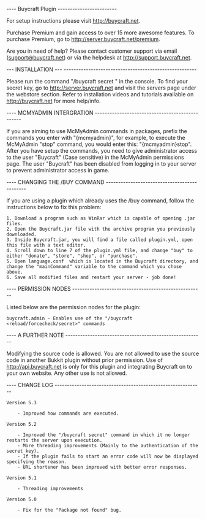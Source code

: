 ---- Buycraft Plugin ------------------------

For setup instructions please visit http://buycraft.net.

Purchase Premium and gain access to over 15 more awesome features. 
To purchase Premium, go to http://server.buycraft.net/premium.

Are you in need of help? Please contact customer support via email (support@buycraft.net) or via the helpdesk at http://support.buycraft.net.


--- INSTALLATION --- ------------------------------------------------------

Please run the command "/buycraft secret <Secret key>" in the console. To find your 
secret key, go to http://server.buycraft.net and visit the servers page under the webstore 
section. Refer to installation videos and tutorials available on http://buycraft.net for more help/info.


---- MCMYADMIN INTERGRATION ------------------------------------------------

If you are aiming to use McMyAdmin commands in packages, prefix the commands you enter with "{mcmyadmin}", for example,
to execute the McMyAdmin "stop" command, you would enter this: "{mcmyadmin}stop". After you have setup the commands, you need
to give administrator access to the user "Buycraft" (Case sensitive) in the McMyAdmin permissions page. The user "Buycraft" has
been disabled from logging in to your server to prevent administrator access in game.


---- CHANGING THE /BUY COMMAND ---------------------------------------------

If you are using a plugin which already uses the /buy command, follow the instructions below to fix this problem:
	
	1. Download a program such as WinRar which is capable of opening .jar files.
	2. Open the Buycraft.jar file with the archive program you previously downloaded.
	3. Inside Buycraft.jar, you will find a file called plugin.yml, open this file with a text editor.
	4. Scroll down to line 7 of the plugin.yml file, and change "buy" to either "donate", "store", "shop", or "purchase".
	5. Open language.conf  which is located in the Buycraft directory, and change the "mainCommand" variable to the command which you chose above.
	6. Save all modified files and restart your server - job done!


---- PERMISSION NODES -----------------------------------------------------

Listed below are the permission nodes for the plugin:

	buycraft.admin - Enables use of the "/buycraft <reload/forcecheck/secret>" commands


---- A FURTHER NOTE --------------------------------------------------------

Modifying the source code is allowed. You are not allowed to use the source code in another Bukkit plugin without prior permission.
Use of http://api.buycraft.net is only for this plugin and integrating Buycraft on to your own website. Any other use is not allowed.


---- CHANGE LOG ------------------------------------------------------------
	
	Version 5.3
	
		- Improved how commands are executed.
	
	Version 5.2
	
		- Improved the "/buycraft secret" command in which it no longer restarts the server upon execution.
		- More threading improvements (Mainly to the authentication of the secret key).
		- If the plugin fails to start an error code will now be displayed specifying the reason.
		- URL shortener has been improved with better error responses.
		
	Version 5.1
	
		- Threading improvements
	
	Version 5.0
	
		- Fix for the "Package not found" bug.